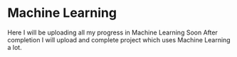 # Machine Learning
Here I will be uploading all my progress in Machine Learning 
Soon After completion I will upload and complete project which uses Machine Learning a lot.
